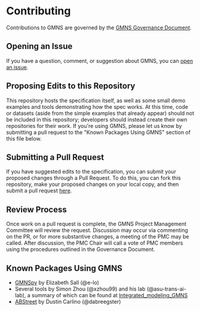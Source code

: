 # Contributing
Contributions to GMNS are governed by the [GMNS Governance Document](https://docs.google.com/document/d/1W-GJ-kqEQ64SH9bfgS9f8sznXW6IMQAc7lZPDhYee78/edit).

## Opening an Issue
If you have a question, comment, or suggestion about GMNS, you can [open an issue](https://github.com/zephyr-data-specs/GMNS/issues/new). 

## Proposing Edits to this Repository
This repository hosts the specification itself, as well as some small demo examples and tools demonstrating how the spec works.
At this time, code or datasets (aside from the simple examples that already appear) should not be included in this repository; developers should instead create their own repositories for their work. If you're using GMNS, please let us know by submitting a pull request to the "Known Packages Using GMNS" section of this file below.

## Submitting a Pull Request
If you have suggested edits to the specification, you can submit your proposed changes through a Pull Request. To do this, you can fork this repository, make your proposed changes on your local copy, and then submit a pull request [here](https://github.com/zephyr-data-specs/GMNS/compare).

## Review Process
Once work on a pull request is complete, the GMNS Project Management Committee will review the request. Discussion may occur via commenting on the PR, or for more substantive changes, a meeting of the PMC may be called. After discussion, the PMC Chair will call a vote of PMC members using the procedures outlined in the Governance Document.

## Known Packages Using GMNS
- [GMNSpy](https://github.com/e-lo/gmnspy) by Elizabeth Sall (@e-lo)
- Several tools by Simon Zhou (@xzhou99) and his lab (@asu-trans-ai-lab), a summary of which can be found at [Integrated_modeling_GMNS](https://github.com/asu-trans-ai-lab/Integrated_modeling_GMNS)
- [ABStreet](https://github.com/a-b-street/abstreet) by Dustin Carlino (@dabreegster)
